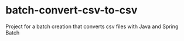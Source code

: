 # batch-convert-csv-to-csv
 Project for a batch creation that converts csv files with Java and Spring Batch
